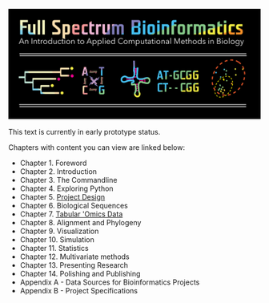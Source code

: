 ![Full Spectrum Bioinformatics](./cover_image/full_spectrum_bioinformatics_cover.png "A cover image for Full Spectrum Bioinformatics, showing the text title in rainbow colors with a phylogenetic tree, nucleotide substitution diagram, tRNA secondary structure, sequence alignment and principle coordinates analysis plot shown below it.")

This text is currently in early prototype status. 

Chapters with content you can view are linked below:

- Chapter 1. Foreword
- Chapter 2. Introduction
- Chapter 3. The Commandline
- Chapter 4. Exploring Python
- Chapter 5. [Project Design](./05_project_design/project_design.ipynb) 
- Chapter 6. Biological Sequences
- Chapter 7. [Tabular 'Omics Data](./07_tabular_omics_data/tabular_omics_data.ipynb) 
- Chapter 8. Alignment and Phylogeny
- Chapter 9. Visualization
- Chapter 10. Simulation
- Chapter 11. Statistics
- Chapter 12. Multivariate methods
- Chapter 13. Presenting Research
- Chapter 14. Polishing and Publishing
- Appendix A - Data Sources for Bioinformatics Projects
- Appendix B - Project Specifications 


